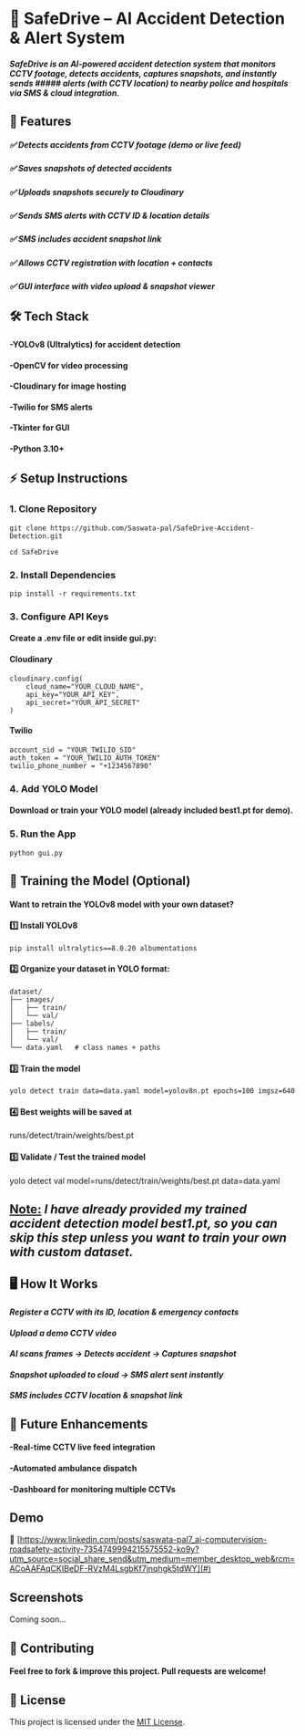 # 🚦 SafeDrive – AI Accident Detection & Alert System
##### SafeDrive is an AI-powered accident detection system that monitors CCTV footage, detects accidents, captures snapshots, and instantly sends ##### alerts (with CCTV location) to nearby police and hospitals via SMS & cloud integration.

## 📸 Features
##### ✅ Detects accidents from CCTV footage (demo or live feed)
##### ✅ Saves snapshots of detected accidents
##### ✅ Uploads snapshots securely to Cloudinary
##### ✅ Sends SMS alerts with CCTV ID & location details
##### ✅ SMS includes accident snapshot link
##### ✅ Allows CCTV registration with location + contacts
##### ✅ GUI interface with video upload & snapshot viewer
 
## 🛠 Tech Stack
#### -YOLOv8 (Ultralytics) for accident detection
#### -OpenCV for video processing
#### -Cloudinary for image hosting
#### -Twilio for SMS alerts
#### -Tkinter for GUI
#### -Python 3.10+

## ⚡ Setup Instructions
### 1️. Clone Repository
``` 
git clone https://github.com/Saswata-pal/SafeDrive-Accident-Detection.git
```
```
cd SafeDrive 
```

### 2️. Install Dependencies
```
pip install -r requirements.txt
```

### 3️. Configure API Keys
#### Create a .env file or edit inside gui.py:

#### Cloudinary
```
cloudinary.config(
    cloud_name="YOUR_CLOUD_NAME",
    api_key="YOUR_API_KEY",
    api_secret="YOUR_API_SECRET"
)
```
#### Twilio
```
account_sid = "YOUR_TWILIO_SID"
auth_token = "YOUR_TWILIO_AUTH_TOKEN"
twilio_phone_number = "+1234567890"
```

### 4️. Add YOLO Model
#### Download or train your YOLO model (already included best1.pt for demo).

### 5️. Run the App
``` python gui.py ```

## 🔄 Training the Model (Optional)

#### Want to retrain the YOLOv8 model with your own dataset?

#### 1️⃣ Install YOLOv8
```pip install ultralytics==8.0.20 albumentations ```
#### 2️⃣ Organize your dataset in YOLO format:
```
dataset/
├── images/
│   ├── train/
│   └── val/
├── labels/
│   ├── train/
│   └── val/
└── data.yaml   # class names + paths
```

#### 3️⃣ Train the model
```
yolo detect train data=data.yaml model=yolov8n.pt epochs=100 imgsz=640
```
#### 4️⃣ Best weights will be saved at
runs/detect/train/weights/best.pt
#### 5️⃣ Validate / Test the trained model
yolo detect val model=runs/detect/train/weights/best.pt data=data.yaml

## <u>Note:</u> *I have already provided my trained accident detection model **best1.pt**, so you can skip this step unless you want to train your own with custom dataset.*



## 🖥 How It Works
#### *Register a CCTV with its ID, location & emergency contacts*
#### *Upload a demo CCTV video*
#### *AI scans frames → Detects accident → Captures snapshot*
#### *Snapshot uploaded to cloud → SMS alert sent instantly*
#### *SMS includes CCTV location & snapshot link*

## 🚀 Future Enhancements
#### -Real-time CCTV live feed integration
#### -Automated ambulance dispatch
#### -Dashboard for monitoring multiple CCTVs

## Demo

🎥 [https://www.linkedin.com/posts/saswata-pal7_ai-computervision-roadsafety-activity-7354749994215575552-ko9y?utm_source=social_share_send&utm_medium=member_desktop_web&rcm=ACoAAFAqCKIBeDF-RVzM4LsgbKf7jnqhgk5tdWY](#) 

## Screenshots

Coming soon...


## 🤝 Contributing
#### Feel free to fork & improve this project. Pull requests are welcome!

  
## 📝 License  
This project is licensed under the [MIT License](LICENSE).  

